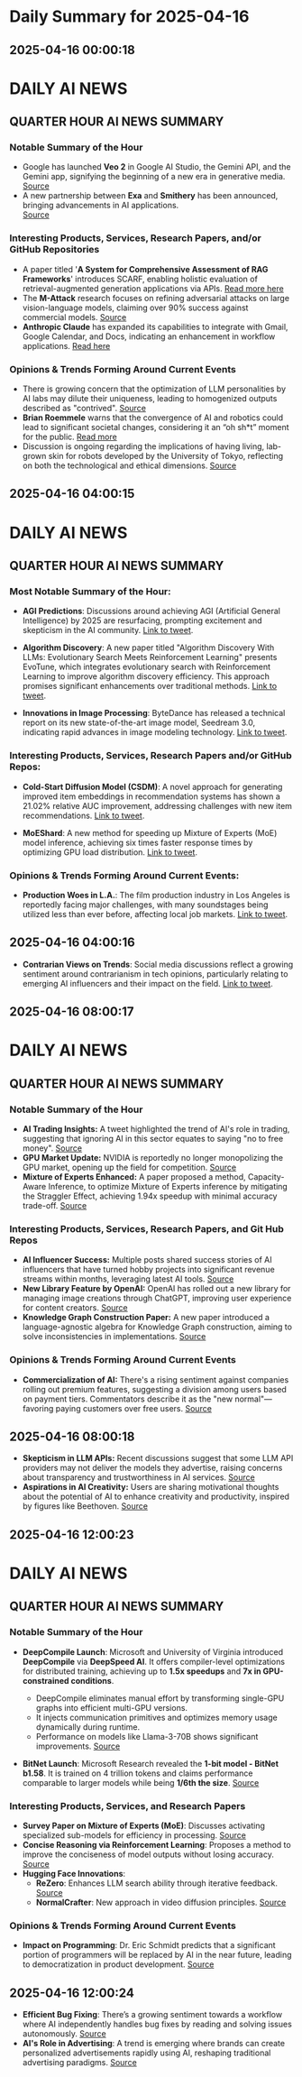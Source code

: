 # Daily Summary for 2025-04-16

## 2025-04-16 00:00:18

# DAILY AI NEWS

## QUARTER HOUR AI NEWS SUMMARY  
### Notable Summary of the Hour  
- Google has launched **Veo 2** in Google AI Studio, the Gemini API, and the Gemini app, signifying the beginning of a new era in generative media.  
  [Source](https://x.com/i/web/status/1912247821341806708)  
- A new partnership between **Exa** and **Smithery** has been announced, bringing advancements in AI applications.  
  [Source](https://x.com/i/web/status/1912289184762720701)  

### Interesting Products, Services, Research Papers, and/or GitHub Repositories  
- A paper titled '**A System for Comprehensive Assessment of RAG Frameworks**' introduces SCARF, enabling holistic evaluation of retrieval-augmented generation applications via APIs.  [Read more here](https://x.com/i/web/status/1912288830188843441)  
- The **M-Attack** research focuses on refining adversarial attacks on large vision-language models, claiming over 90% success against commercial models. [Source](https://x.com/i/web/status/1912256869562745163)  
- **Anthropic Claude** has expanded its capabilities to integrate with Gmail, Google Calendar, and Docs, indicating an enhancement in workflow applications. [Read here](https://x.com/i/web/status/1912272718374056066)  

### Opinions & Trends Forming Around Current Events  
- There is growing concern that the optimization of LLM personalities by AI labs may dilute their uniqueness, leading to homogenized outputs described as "contrived". [Source](https://x.com/i/web/status/1912292604139717009)  
- **Brian Roemmele** warns that the convergence of AI and robotics could lead to significant societal changes, considering it an “oh sh*t” moment for the public. [Read more](https://x.com/i/web/status/1912288753223364725)  
- Discussion is ongoing regarding the implications of having living, lab-grown skin for robots developed by the University of Tokyo, reflecting on both the technological and ethical dimensions. [Source](https://x.com/i/web/status/1912275965696438764)

## 2025-04-16 04:00:15

# DAILY AI NEWS

## QUARTER HOUR AI NEWS SUMMARY

### Most Notable Summary of the Hour:
- **AGI Predictions**: Discussions around achieving AGI (Artificial General Intelligence) by 2025 are resurfacing, prompting excitement and skepticism in the AI community. [Link to tweet](https://x.com/i/web/status/1912354266607477091).

- **Algorithm Discovery**: A new paper titled "Algorithm Discovery With LLMs: Evolutionary Search Meets Reinforcement Learning" presents EvoTune, which integrates evolutionary search with Reinforcement Learning to improve algorithm discovery efficiency. This approach promises significant enhancements over traditional methods. [Link to tweet](https://x.com/i/web/status/1912351241302089800).

- **Innovations in Image Processing**: ByteDance has released a technical report on its new state-of-the-art image model, Seedream 3.0, indicating rapid advances in image modeling technology. [Link to tweet](https://x.com/i/web/status/1912347074479419781).

### Interesting Products, Services, Research Papers and/or GitHub Repos:
- **Cold-Start Diffusion Model (CSDM)**: A novel approach for generating improved item embeddings in recommendation systems has shown a 21.02% relative AUC improvement, addressing challenges with new item recommendations. [Link to tweet](https://x.com/i/web/status/1912335638411767878).

- **MoEShard**: A new method for speeding up Mixture of Experts (MoE) model inference, achieving six times faster response times by optimizing GPU load distribution. [Link to tweet](https://x.com/i/web/status/1912304684746100863).

### Opinions & Trends Forming Around Current Events:
- **Production Woes in L.A.**: The film production industry in Los Angeles is reportedly facing major challenges, with many soundstages being utilized less than ever before, affecting local job markets. [Link to tweet](https://x.com/i/web/status/1912340164359397578).

## 2025-04-16 04:00:16

- **Contrarian Views on Trends**: Social media discussions reflect a growing sentiment around contrarianism in tech opinions, particularly relating to emerging AI influencers and their impact on the field. [Link to tweet](https://x.com/i/web/status/1912316289252749770).

## 2025-04-16 08:00:17

# DAILY AI NEWS

## QUARTER HOUR AI NEWS SUMMARY

### Notable Summary of the Hour
- **AI Trading Insights:** A tweet highlighted the trend of AI's role in trading, suggesting that ignoring AI in this sector equates to saying "no to free money". [Source](https://x.com/i/web/status/1912413636708184203)
- **GPU Market Update:** NVIDIA is reportedly no longer monopolizing the GPU market, opening up the field for competition. [Source](https://x.com/i/web/status/1912412771775574320)
- **Mixture of Experts Enhanced:** A paper proposed a method, Capacity-Aware Inference, to optimize Mixture of Experts inference by mitigating the Straggler Effect, achieving 1.94x speedup with minimal accuracy trade-off. [Source](https://x.com/i/web/status/1912398804575223917)

### Interesting Products, Services, Research Papers, and Git Hub Repos
- **AI Influencer Success:** Multiple posts shared success stories of AI influencers that have turned hobby projects into significant revenue streams within months, leveraging latest AI tools. [Source](https://x.com/i/web/status/1912368413542129753)
- **New Library Feature by OpenAI:** OpenAI has rolled out a new library for managing image creations through ChatGPT, improving user experience for content creators. [Source](https://x.com/i/web/status/1912394444906672284)
- **Knowledge Graph Construction Paper:** A new paper introduced a language-agnostic algebra for Knowledge Graph construction, aiming to solve inconsistencies in implementations. [Source](https://x.com/i/web/status/1912367850603291094)

### Opinions & Trends Forming Around Current Events
- **Commercialization of AI:** There's a rising sentiment against companies rolling out premium features, suggesting a division among users based on payment tiers. Commentators describe it as the "new normal"—favoring paying customers over free users. [Source](https://x.com/i/web/status/1912398089651958134)

## 2025-04-16 08:00:18

- **Skepticism in LLM APIs:** Recent discussions suggest that some LLM API providers may not deliver the models they advertise, raising concerns about transparency and trustworthiness in AI services. [Source](https://x.com/i/web/status/1912383453326373167) 
- **Aspirations in AI Creativity:** Users are sharing motivational thoughts about the potential of AI to enhance creativity and productivity, inspired by figures like Beethoven. [Source](https://x.com/i/web/status/1912381059716792738)

## 2025-04-16 12:00:23

# DAILY AI NEWS

## QUARTER HOUR AI NEWS SUMMARY

### Notable Summary of the Hour
- **DeepCompile Launch**: Microsoft and University of Virginia introduced **DeepCompile** via **DeepSpeed AI**. It offers compiler-level optimizations for distributed training, achieving up to **1.5x speedups** and **7x in GPU-constrained conditions**. 
  - DeepCompile eliminates manual effort by transforming single-GPU graphs into efficient multi-GPU versions.
  - It injects communication primitives and optimizes memory usage dynamically during runtime.
  - Performance on models like Llama-3-70B shows significant improvements. [Source](https://x.com/i/web/status/1912474762334384631)

- **BitNet Launch**: Microsoft Research revealed the **1-bit model - BitNet b1.58**. It is trained on 4 trillion tokens and claims performance comparable to larger models while being **1/6th the size**. [Source](https://x.com/i/web/status/1912462962683429177)

### Interesting Products, Services, and Research Papers  
- **Survey Paper on Mixture of Experts (MoE)**: Discusses activating specialized sub-models for efficiency in processing. [Source](https://x.com/i/web/status/1912466608259293266)  
- **Concise Reasoning via Reinforcement Learning**: Proposes a method to improve the conciseness of model outputs without losing accuracy. [Source](https://x.com/i/web/status/1912461720125088046)  
- **Hugging Face Innovations**:  
  - **ReZero**: Enhances LLM search ability through iterative feedback. [Source](https://x.com/i/web/status/1912427145671962895)  
  - **NormalCrafter**: New approach in video diffusion principles. [Source](https://x.com/i/web/status/1912429557526691937)

### Opinions & Trends Forming Around Current Events  
- **Impact on Programming**: Dr. Eric Schmidt predicts that a significant portion of programmers will be replaced by AI in the near future, leading to democratization in product development. [Source](https://x.com/i/web/status/1912471045627429050)

## 2025-04-16 12:00:24

- **Efficient Bug Fixing**: There’s a growing sentiment towards a workflow where AI independently handles bug fixes by reading and solving issues autonomously. [Source](https://x.com/i/web/status/1912440457052434874)
- **AI's Role in Advertising**: A trend is emerging where brands can create personalized advertisements rapidly using AI, reshaping traditional advertising paradigms. [Source](https://x.com/i/web/status/1912431234342625495)

